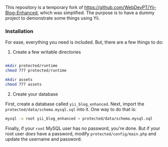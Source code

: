 This repository is a temporary fork of https://github.com/WebDevPT/Yii-Blog-Enhanced,
which was simplified. The purpose is to have a dummy project to demonstrate
some things using Yii.

### Installation

For ease, everything you need is included. But, there are a few things to do:

1) Create a few writable directories

```sh

mkdir protected/runtime
chmod 777 protected/runtime

mkdir assets
chmod 777 assets
```

2) Create your database

First, create a database called `yii_blog_enhanced`. Next, import the
`protected/data/schema.mysql.sql` into it. One way to do that is:

```sh
mysql -u root yii_blog_enhanced < protected/data/schema.mysql.sql
```

Finally, if your `root` MySQL user has no password, you're done. But if
your root user *does* have a password, modify `protected/config/main.php`
and update the username and password.